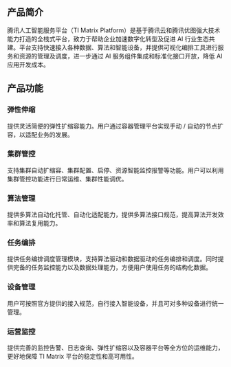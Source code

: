 ## 产品简介

腾讯人工智能服务平台（TI Matrix Platform）是基于腾讯云和腾讯优图强大技术能力打造的全栈式平台，致力于帮助企业加速数字化转型及促进 AI 行业生态共建。平台支持快速接入各种数据、算法和智能设备，并提供可视化编排工具进行服务和资源的管理及调度，进一步通过 AI 服务组件集成和标准化接口开放，降低 AI 应用开发成本。

## 产品功能

### 弹性伸缩

提供灵活简便的弹性扩缩容能力。用户通过容器管理平台实现手动 / 自动的节点扩容，以适配业务的发展。

### 集群管控

支持集群自动扩缩容、集群配置、启停、资源智能监控报警等功能。用户可以利用集群管控功能进行日常运维、集群性能调优。

### 算法管理

提供多算法自动化托管、自动化适配能力，提供多算法接口规范，提高算法开发效率和算法复用能力。

### 任务编排

提供任务编排调度管理模块，支持算法驱动和数据驱动的任务编排和调度。同时提供完备的任务监控能力以及数据处理能力，方便用户使用任务的结构化数据。

### 设备管理

用户可按照官方提供的接入规范，自行接入智能设备，并且可对多种设备进行统一管理。

### 运营监控

提供完善的监控告警、日志查询、弹性扩缩容以及容器平台等全方位的运维能力，更好地保障 TI Matrix 平台的稳定性和高可用性。
